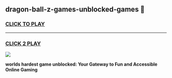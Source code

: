 
## dragon-ball-z-games-unblocked-games 👋
<h3>
<a href="https://premium.freeplayer.one?title=dragon-ball-z-games-unblocked-games&ref=14F">CLICK TO PLAY</a></h3>
<hr>

<h3>
<a href="https://premium.freeplayer.one?title=dragon-ball-z-games-unblocked-games&ref=14F">CLICK 2 PLAY</a>
  
</h3>

<a href="https://premium.freeplayer.one?title=dragon-ball-z-games-unblocked-games&ref=12F/"><img src="https://clearcache.store/games.png"></a>


**worlds hardest game unblocked: Your Gateway to Fun and Accessible Online Gaming**
